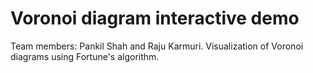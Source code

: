 # Voronoi diagram interactive demo

Team members: Pankil Shah and Raju Karmuri.
Visualization of Voronoi diagrams using Fortune's algorithm.
